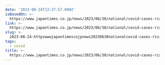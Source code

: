```yaml
---
date: '2023-08-24T13:37:57.000Z'
isBasedOn: >-
  https://www.japantimes.co.jp/news/2023/06/30/national/covid-cases-rising-okinawa-strain/
link: >-
  https://www.japantimes.co.jp/news/2023/06/30/national/covid-cases-rising-okinawa-strain/
slug: >-
  2023-08-24-httpswwwjapantimescojpnews20230630nationalcovid-cases-rising-okinawa-strain
tags:
  - covid
title: >-
  https://www.japantimes.co.jp/news/2023/06/30/national/covid-cases-rising-okinawa-strain/
---
```


